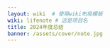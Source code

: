 ```yaml
---
layout: wiki  # 使用wiki布局模板
wiki: lifenote # 这是项目名
title: 2024年度总结
banner: /assets/cover/note.jpg
---
```




